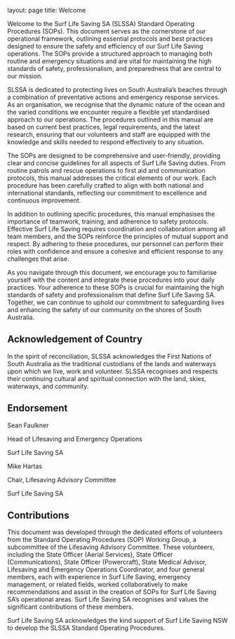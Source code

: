 layout: page
title: Welcome

Welcome to the Surf Life Saving SA (SLSSA) Standard Operating Procedures (SOPs). This document serves as the cornerstone of our operational framework, outlining essential protocols and best practices designed to ensure the safety and efficiency of our Surf Life Saving operations. The SOPs provide a structured approach to managing both routine and emergency situations and are vital for maintaining the high standards of safety, professionalism, and preparedness that are central to our mission.

SLSSA is dedicated to protecting lives on South Australia’s beaches through a combination of preventative actions and emergency response services. As an organisation, we recognise that the dynamic nature of the ocean and the varied conditions we encounter require a flexible yet standardised approach to our operations. The procedures outlined in this manual are based on current best practices, legal requirements, and the latest research, ensuring that our volunteers and staff are equipped with the knowledge and skills needed to respond effectively to any situation.

The SOPs are designed to be comprehensive and user-friendly, providing clear and concise guidelines for all aspects of Surf Life Saving duties. From routine patrols and rescue operations to first aid and communication protocols, this manual addresses the critical elements of our work. Each procedure has been carefully crafted to align with both national and international standards, reflecting our commitment to excellence and continuous improvement.

In addition to outlining specific procedures, this manual emphasises the importance of teamwork, training, and adherence to safety protocols. Effective Surf Life Saving requires coordination and collaboration among all team members, and the SOPs reinforce the principles of mutual support and respect. By adhering to these procedures, our personnel can perform their roles with confidence and ensure a cohesive and efficient response to any challenges that arise.

As you navigate through this document, we encourage you to familiarise yourself with the content and integrate these procedures into your daily practices. Your adherence to these SOPs is crucial for maintaining the high standards of safety and professionalism that define Surf Life Saving SA. Together, we can continue to uphold our commitment to safeguarding lives and enhancing the safety of our community on the shores of South Australia.

## Acknowledgement of Country

In the spirit of reconciliation, SLSSA acknowledges the First Nations of South Australia as the traditional custodians of the lands and waterways upon which we live, work and volunteer. SLSSA recognises and respects their continuing cultural and spiritual connection with the land, skies, waterways, and community.

## Endorsement

Sean Faulkner

Head of Lifesaving and Emergency Operations

Surf Life Saving SA


Mike Hartas

Chair, Lifesaving Advisory Committee

Surf Life Saving SA

## Contributions

This document was developed through the dedicated efforts of volunteers from the Standard Operating Procedures (SOP) Working Group, a subcommittee of the Lifesaving Advisory Committee. These volunteers, including the State Officer (Aerial Services), State Officer (Communications), State Officer (Powercraft), State Medical Advisor, Lifesaving and Emergency Operations Coordinator, and four general members, each with experience in Surf Life Saving, emergency management, or related fields, worked collaboratively to make recommendations and assist in the creation of SOPs for Surf Life Saving SA’s operational areas. Surf Life Saving SA recognises and values the significant contributions of these members.

Surf Life Saving SA acknowledges the kind support of Surf Life Saving NSW to develop the SLSSA Standard Operating Procedures.
